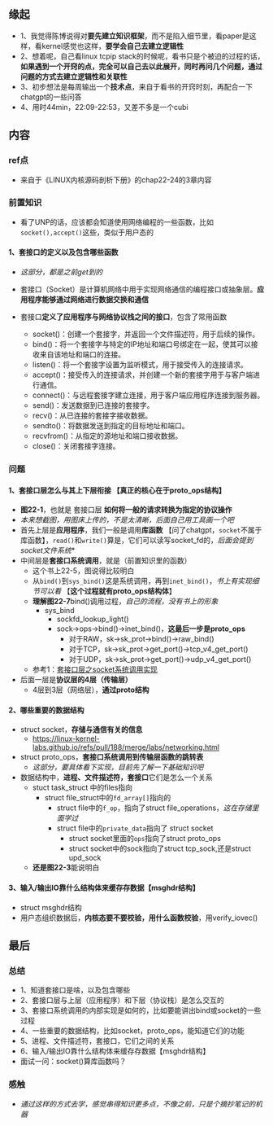 ## 缘起

+ 1、我觉得陈博说得对**要先建立知识框架**，而不是陷入细节里，看paper是这样，看kernel感觉也这样，**要学会自己去建立逻辑性**
+ 2、想着呢，自己看linux tcpip stack的时候呢，看书只是个被迫的过程的话，**如果遇到一个开窍的点，完全可以自己去以此展开，同时再问几个问题，通过问题的方式去建立逻辑性和关联性**
+ 3、初步想法是每周输出一个**技术点**，来自于看书的开窍时刻，再配合一下chatgpt的一些问答
+ 4、用时44min，22:09-22:53，又差不多是一个cubi

## 内容

### ref点

+ 来自于《LINUX内核源码剖析下册》的chap22-24的3章内容

### 前置知识

+ 看了UNP的话，应该都会知道使用网络编程的一些函数，比如`socket(),accept()`这些，类似于用户态的

#### 1、套接口的定义以及包含哪些函数

+ *这部分，都是之前get到的*

+ 套接口（Socket）是计算机网络中用于实现网络通信的编程接口或抽象层。**应用程序能够通过网络进行数据交换和通信**
+ 套接口**定义了应用程序与网络协议栈之间的接口**，包含了常用函数
  + socket()：创建一个套接字，并返回一个文件描述符，用于后续的操作。
  + bind()：将一个套接字与特定的IP地址和端口号绑定在一起，使其可以接收来自该地址和端口的连接。
  + listen()：将一个套接字设置为监听模式，用于接受传入的连接请求。
  + accept()：接受传入的连接请求，并创建一个新的套接字用于与客户端进行通信。
  + connect()：与远程套接字建立连接，用于客户端应用程序连接到服务器。
  + send()：发送数据到已连接的套接字。
  + recv()：从已连接的套接字接收数据。
  + sendto()：将数据发送到指定的目标地址和端口。
  + recvfrom()：从指定的源地址和端口接收数据。
  + close()：关闭套接字连接。

### 问题

#### 1、套接口层怎么与其上下层衔接   【真正的核心在于proto_ops结构】

+ **图22-1**，也就是 套接口层 **如何将一般的请求转换为指定的协议操作**
+ *本来想截图，用图床上传的，不是太清晰，后面自己用工具画一个吧*
+ 首先上层是**应用程序**，我们一般是调用**库函数** 【问了chatgpt，`socket`不属于库函数】，`read()`和`write()`算是，它们可以读写socket_fd的，*后面会提到socket文件系统**
+ 中间层是**套接口系统调用**，就是（前置知识里的函数）
  + 这个书上22-5，图说得比较明白
  + 从`bind()`到`sys_bind()`这是系统调用，再到`inet_bind()`，*书上有实现细节可以看*  【**这个过程就有proto_ops结构体**】
  + **理解图22-7**bind()调用过程，*自己的流程，没有书上的形象*
    + sys_bind
      + sockfd_lookup_light()
      + sock->ops->bind()->inet_bind()，**这最后一步是proto_ops**
        + 对于RAW，sk->sk_prot->bind()->raw_bind()
        + 对于TCP，sk->sk_prot->get_port()->tcp_v4_get_port()
        + 对于UDP，sk->sk_prot->get_port()->udp_v4_get_port()
  + 参考1：[套接口层之socket系统调用实现](https://blog.csdn.net/xiaoyu_750516366/article/details/83212686)
+ 后面一层是**协议层的4层（传输层）**
  + 4层到3层（网络层），**通过proto结构**

#### 2、哪些重要的数据结构

+ struct socket，**存储与通信有关的信息**
  + https://linux-kernel-labs.github.io/refs/pull/188/merge/labs/networking.html
+ struct proto_ops，**套接口系统调用到传输层函数的跳转表**
  + *这部分，要具体看下实现，目前先了解一下基础知识吧*
+ 数据结构中，**进程、文件描述符，套接口**它们是怎么一个关系
  + stuct task_struct 中的files指向
    + struct file_struct中的`fd_array[]`指向的
      + struct file中的`f_op`，指向了struct file_operations，*这在存储里面学过*
      + struct file中的`private_data`指向了 struct socket
        + struct socket里面的`ops`指向了struct proto_ops
        + struct socket中的sock指向了struct tcp_sock,还是struct upd_sock
  + **还是图22-3**能说明白

#### 3、输入/输出IO靠什么结构体来缓存存数据【msghdr结构】

+ struct msghdr结构
+ 用户态组织数据后，**内核态要不要校验，用什么函数校验**，用verify_iovec()

## 最后

### 总结

+ 1、知道套接口是啥，以及包含哪些
+ 2、套接口层与上层（应用程序）和下层（协议栈）是怎么交互的
+ 3、套接口系统调用的内部实现是如何的，比如要能讲出bind或socket的一些过程
+ 4、一些重要的数据结构，比如socket，proto_ops，能知道它们的功能
+ 5、进程、文件描述符，套接口，它们之间的关系
+ 6、输入/输出IO靠什么结构体来缓存存数据【msghdr结构】
+ 面试一问：socket()算库函数吗？

### 感触

+ *通过这样的方式去学，感觉串得知识更多点，不像之前，只是个摘抄笔记的机器*